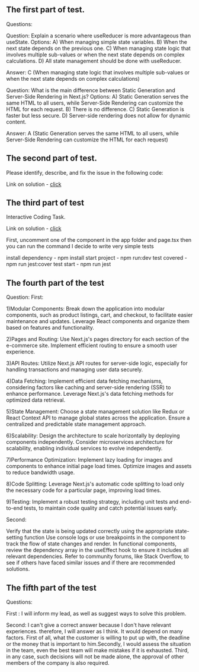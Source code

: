 ## The first part of test.

Questions:

Question: Explain a scenario where useReducer is more advantageous than useState.
Options:
A) When managing simple state variables.
B) When the next state depends on the previous one.
C) When managing state logic that involves multiple sub-values or when the next state depends on complex calculations.
D) All state management should be done with useReducer.

Answer: C (When managing state logic that involves multiple sub-values or when the next state depends on complex calculations)

Question: What is the main difference between Static Generation and Server-Side Rendering in Next.js?
Options:
A) Static Generation serves the same HTML to all users, while Server-Side Rendering can customize the HTML for each request.
B) There is no difference.
C) Static Generation is faster but less secure.
D) Server-side rendering does not allow for dynamic content.

Answer: A (Static Generation serves the same HTML to all users, while Server-Side Rendering can customize the HTML for each request)

## The second part of test.

Please identify, describe, and fix the issue in the following code:

Link on solution - [click](components/example)

## The third part of test

Interactive Coding Task.

Link on solution - [click](components/LiveSearch/)

First, uncomment one of the component in the app folder and page.tsx then you can run the command
I decide to write very simple tests

install dependency - npm install
start project - npm run:dev
test covered - npm run jest:cover
test start - npm run jest

## The fourth part of the test

Question:
First:

1)Modular Components:
Break down the application into modular components, such as product listings, cart, and checkout, to facilitate easier maintenance and updates.
Leverage React components and organize them based on features and functionality.

2)Pages and Routing:
Use Next.js's pages directory for each section of the e-commerce site.
Implement efficient routing to ensure a smooth user experience.

3)API Routes:
Utilize Next.js API routes for server-side logic, especially for handling transactions and managing user data securely.

4)Data Fetching:
Implement efficient data fetching mechanisms, considering factors like caching and server-side rendering (SSR) to enhance performance.
Leverage Next.js's data fetching methods for optimized data retrieval.

5)State Management:
Choose a state management solution like Redux or React Context API to manage global states across the application.
Ensure a centralized and predictable state management approach.

6)Scalability:
Design the architecture to scale horizontally by deploying components independently.
Consider microservices architecture for scalability, enabling individual services to evolve independently.

7)Performance Optimization:
Implement lazy loading for images and components to enhance initial page load times.
Optimize images and assets to reduce bandwidth usage.

8)Code Splitting:
Leverage Next.js's automatic code splitting to load only the necessary code for a particular page, improving load times.

9)Testing:
Implement a robust testing strategy, including unit tests and end-to-end tests, to maintain code quality and catch potential issues early.

Second:

Verify that the state is being updated correctly using the appropriate state-setting function
Use console logs or use breakpoints in the component to track the flow of state changes and render.
In functional components, review the dependency array in the useEffect hook to ensure it includes all relevant dependencies.
Refer to community forums, like Stack Overflow, to see if others have faced similar issues and if there are recommended solutions.

## The fifth part of the test

Questions:

First : I will inform my lead, as well as suggest ways to solve this problem.

Second:
I can't give a correct answer because I don't have relevant experiences. therefore, I will answer as I think.
It would depend on many factors.
First of all, what the customer is willing to put up with, the deadline or the money that is important to him.Secondly, I would assess the situation in the team, even the best team will make mistakes if it is exhausted.
Third, in any case, such decisions will not be made alone, the approval of other members of the company is also required.
